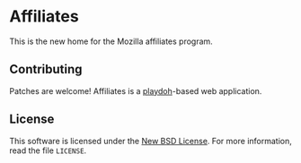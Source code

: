 Affiliates
==========

This is the new home for the Mozilla affiliates program.


Contributing
------------
Patches are welcome! Affiliates is a [playdoh][gh-playdoh]-based web
application.

[gh-playdoh]: https://github.com/mozilla/playdoh


License
-------
This software is licensed under the [New BSD License][BSD]. For more
information, read the file ``LICENSE``.

[BSD]: http://creativecommons.org/licenses/BSD/


